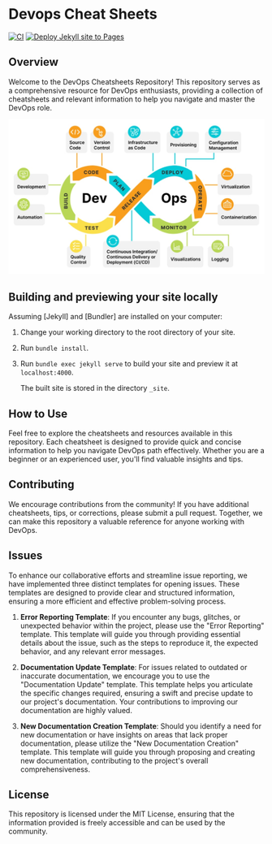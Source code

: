 # Devops Cheat Sheets

[![CI](https://github.com/user-cube/devops-cheatsheet/actions/workflows/ci.yml/badge.svg)](https://github.com/user-cube/devops-cheatsheet/actions/workflows/ci.yml) [![Deploy Jekyll site to Pages](https://github.com/user-cube/devops-cheatsheet/actions/workflows/pages.yml/badge.svg)](https://github.com/user-cube/devops-cheatsheet/actions/workflows/pages.yml)

## Overview
Welcome to the DevOps Cheatsheets Repository! This repository serves as a comprehensive resource for DevOps enthusiasts, providing a collection of cheatsheets and relevant information to help you navigate and master the DevOps role.

![DevOps](assets/images/devops.jpg)

## Building and previewing your site locally

Assuming [Jekyll] and [Bundler] are installed on your computer:

1.  Change your working directory to the root directory of your site.

2.  Run `bundle install`.

3.  Run `bundle exec jekyll serve` to build your site and preview it at `localhost:4000`.

    The built site is stored in the directory `_site`.

## How to Use

Feel free to explore the cheatsheets and resources available in this repository. Each cheatsheet is designed to provide quick and concise information to help you navigate DevOps path effectively. Whether you are a beginner or an experienced user, you'll find valuable insights and tips.

## Contributing

We encourage contributions from the community! If you have additional cheatsheets, tips, or corrections, please submit a pull request. Together, we can make this repository a valuable reference for anyone working with DevOps.

## Issues

To enhance our collaborative efforts and streamline issue reporting, we have implemented three distinct templates for opening issues. These templates are designed to provide clear and structured information, ensuring a more efficient and effective problem-solving process.

1. **Error Reporting Template**:
If you encounter any bugs, glitches, or unexpected behavior within the project, please use the "Error Reporting" template. This template will guide you through providing essential details about the issue, such as the steps to reproduce it, the expected behavior, and any relevant error messages.

2. **Documentation Update Template**:
For issues related to outdated or inaccurate documentation, we encourage you to use the "Documentation Update" template. This template helps you articulate the specific changes required, ensuring a swift and precise update to our project's documentation. Your contributions to improving our documentation are highly valued.

3. **New Documentation Creation Template**:
Should you identify a need for new documentation or have insights on areas that lack proper documentation, please utilize the "New Documentation Creation" template. This template will guide you through proposing and creating new documentation, contributing to the project's overall comprehensiveness.

## License

This repository is licensed under the MIT License, ensuring that the information provided is freely accessible and can be used by the community.
